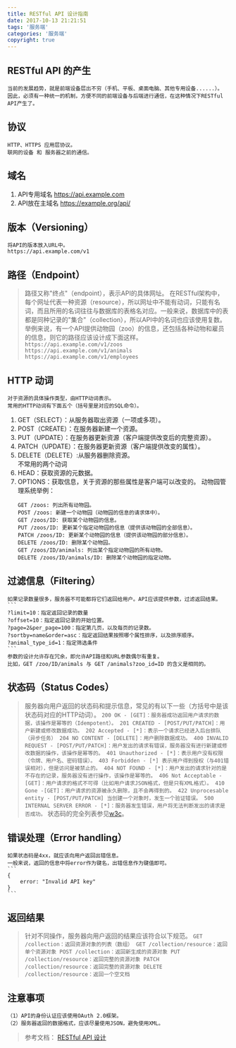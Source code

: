 ```yaml
---
title: RESTful API 设计指南
date: 2017-10-13 21:21:51
tags: '服务端'
categories: '服务端'
copyright: true
---
```

##	RESTful API 的产生
	当前的发展趋势，就是前端设备层出不穷（手机、平板、桌面电脑、其他专用设备......）。
	因此，必须有一种统一的机制，方便不同的前端设备与后端进行通信，在这种情况下RESTful API产生了。
##	协议
	HTTP、HTTPS 应用层协议。 
	联网的设备 和 服务器之前的通信。
##	域名
1.	API专用域名
	https://api.example.com
2.	API放在主域名
	https://example.org/api/

##	版本（Versioning）
	将API的版本放入URL中。
	https://api.example.com/v1
##	路径（Endpoint）
>	路径又称"终点"（endpoint），表示API的具体网址。
	在RESTful架构中，每个网址代表一种资源（resource），所以网址中不能有动词，只能有名词，而且所用的名词往往与数据库的表格名对应。一般来说，数据库中的表都是同种记录的"集合"（collection），所以API中的名词也应该使用复数。
	举例来说，有一个API提供动物园（zoo）的信息，还包括各种动物和雇员的信息，则它的路径应该设计成下面这样。
	```
	https://api.example.com/v1/zoos
	https://api.example.com/v1/animals
	https://api.example.com/v1/employees
	```
##	HTTP 动词
	对于资源的具体操作类型，由HTTP动词表示。
	常用的HTTP动词有下面五个（括号里是对应的SQL命令）。
1.	GET（SELECT）：从服务器取出资源（一项或多项）。
2.	POST（CREATE）：在服务器新建一个资源。	
3.	PUT（UPDATE）：在服务器更新资源（客户端提供改变后的完整资源）。
4.	PATCH（UPDATE）：在服务器更新资源（客户端提供改变的属性）。
5.	DELETE（DELETE）:从服务器删除资源。	
	不常用的两个动词
1.	HEAD：获取资源的元数据。
2.	OPTIONS：获取信息，关于资源的那些属性是客户端可以改变的。
	动物园管理系统举例：
	```
	GET /zoos: 列出所有动物园。
	POST /zoos: 新建一个动物园（动物园的信息的请求体中）。
	GET /zoos/ID: 获取某个动物园的信息。
	PUT /zoos/ID: 更新某个指定动物园的信息（提供该动物园的全部信息）。
	PATCH /zoos/ID: 更新某个动物园的信息（提供该动物园的部分信息）。
	DELETE /zoos/ID: 删除某个动物园。
	GET /zoos/ID/animals: 列出某个指定动物园的所有动物。
	DELETE /zoos/ID/animals/ID: 删除某个动物园的指定动物。
	```
##	过滤信息（Filtering）
	如果记录数量很多，服务器不可能都将它们返回给用户。API应该提供参数，过滤返回结果。
	```
	?limit=10：指定返回记录的数量
	?offset=10：指定返回记录的开始位置。
	?page=2&per_page=100：指定第几页，以及每页的记录数。
	?sortby=name&order=asc：指定返回结果按照哪个属性排序，以及排序顺序。
	?animal_type_id=1：指定筛选条件
	```
	参数的设计允许存在冗余，即允许API路径和URL参数偶尔有重复。
	比如，GET /zoo/ID/animals 与 GET /animals?zoo_id=ID 的含义是相同的。
##	状态码（Status Codes）
>	服务器向用户返回的状态码和提示信息，常见的有以下一些（方括号中是该状态码对应的HTTP动词）。
	```
	200 OK - [GET]：服务器成功返回用户请求的数据，该操作是幂等的（Idempotent）。
	201 CREATED - [POST/PUT/PATCH]：用户新建或修改数据成功。
	202 Accepted - [*]：表示一个请求已经进入后台排队（异步任务）
	204 NO CONTENT - [DELETE]：用户删除数据成功。
	400 INVALID REQUEST - [POST/PUT/PATCH]：用户发出的请求有错误，服务器没有进行新建或修改数据的操作，该操作是幂等的。
	401 Unauthorized - [*]：表示用户没有权限（令牌、用户名、密码错误）。
	403 Forbidden - [*] 表示用户得到授权（与401错误相对），但是访问是被禁止的。
	404 NOT FOUND - [*]：用户发出的请求针对的是不存在的记录，服务器没有进行操作，该操作是幂等的。
	406 Not Acceptable - [GET]：用户请求的格式不可得（比如用户请求JSON格式，但是只有XML格式）。
	410 Gone -[GET]：用户请求的资源被永久删除，且不会再得到的。
	422 Unprocesable entity - [POST/PUT/PATCH] 当创建一个对象时，发生一个验证错误。
	500 INTERNAL SERVER ERROR - [*]：服务器发生错误，用户将无法判断发出的请求是否成功。
	```
	状态码的完全列表参见[w3c](https://www.w3.org/Protocols/rfc2616/rfc2616-sec10.html)。
##	错误处理（Error handling）
	如果状态码是4xx，就应该向用户返回出错信息。
	一般来说，返回的信息中将error作为键名，出错信息作为键值即可。
	```
	{
		error: "Invalid API key"
	}
	```
##	返回结果
>	针对不同操作，服务器向用户返回的结果应该符合以下规范。
	```
	GET /collection：返回资源对象的列表（数组）
	GET /collection/resource：返回单个资源对象
	POST /collection：返回新生成的资源对象
	PUT /collection/resource：返回完整的资源对象
	PATCH /collection/resource：返回完整的资源对象
	DELETE /collection/resource：返回一个空文档
	```
##	注意事项
	（1）API的身份认证应该使用OAuth 2.0框架。
	（2）服务器返回的数据格式，应该尽量使用JSON，避免使用XML。
>	参考文档：
	[RESTful API 设计](http://www.ruanyifeng.com/blog/2014/05/restful_api.html)
























